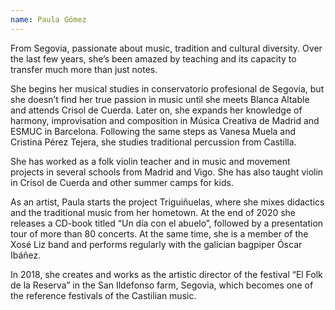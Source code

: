 ```yaml
---
name: Paula Gómez
---
```


From Segovia, passionate about music, tradition and cultural diversity. Over the last few years, she’s been amazed by teaching and its capacity to transfer much more than just notes.

She begins her musical studies in conservatorio profesional de Segovia, but she doesn’t find her true passion in music until she meets Blanca Altable and attends Crisol de Cuerda. Later on, she expands her knowledge of harmony, improvisation and composition in Música Creativa de Madrid and ESMUC in Barcelona. Following the same steps as Vanesa Muela and Cristina Pérez Tejera, she studies traditional percussion from Castilla.

She has worked as a folk violin teacher and in music and movement projects in several schools from Madrid and Vigo. She has also taught violin in Crisol de Cuerda and other summer camps for kids.

As an artist, Paula starts the project Triguiñuelas, where she mixes didactics and the traditional music from her hometown. At the end of 2020 she releases a CD-book titled “Un día con el abuelo”, followed by a presentation tour of more than 80 concerts. At the same time, she is a member of the Xosé Liz band and performs regularly with the galician bagpiper Óscar Ibáñez.

In 2018, she creates and works as the artistic director of the festival “El Folk de la Reserva” in the San Ildefonso farm, Segovia, which becomes one of the reference festivals of the Castilian music.

